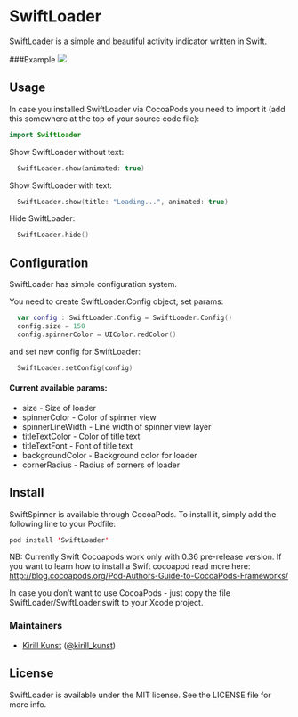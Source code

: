 # SwiftLoader
SwiftLoader is a simple and beautiful activity indicator written in Swift.

###Example
<img src="https://raw.githubusercontent.com/leoru/SwiftLoader/master/images/loadergif.gif">


## Usage

In case you installed SwiftLoader via CocoaPods you need to import it (add this somewhere at the top of your source code file):
```swift
import SwiftLoader
```

Show SwiftLoader without text:
```swift
  SwiftLoader.show(animated: true)
```

Show SwiftLoader with text: 
```swift
  SwiftLoader.show(title: "Loading...", animated: true)
```

Hide SwiftLoader:
```swift
  SwiftLoader.hide()
```

## Configuration
SwiftLoader has simple configuration system.

You need to create SwiftLoader.Config object, set params:
```swift
  var config : SwiftLoader.Config = SwiftLoader.Config()
  config.size = 150
  config.spinnerColor = UIColor.redColor()
```
and set new config for SwiftLoader:
```swift
  SwiftLoader.setConfig(config)
```

#### Current available params:

* size - Size of loader
* spinnerColor - Color of spinner view
* spinnerLineWidth - Line width of spinner view layer
* titleTextColor - Color of title text
* titleTextFont - Font of title text
* backgroundColor - Background color for loader
* cornerRadius - Radius of corners of loader


## Install
SwiftSpinner is available through CocoaPods. To install it, simply add the following line to your Podfile:

```swift
pod install 'SwiftLoader'
```
NB: Currently Swift Cocoapods work only with 0.36 pre-release version. If you want to learn how to install a Swift cocoapod read more here: http://blog.cocoapods.org/Pod-Authors-Guide-to-CocoaPods-Frameworks/

In case you don’t want to use CocoaPods - just copy the file SwiftLoader/SwiftLoader.swift to your Xcode project.

### Maintainers
- [Kirill Kunst](https://github.com/leoru) ([@kirill_kunst](https://twitter.com/kirill_kunst))

## License

SwiftLoader is available under the MIT license. See the LICENSE file for more info.
